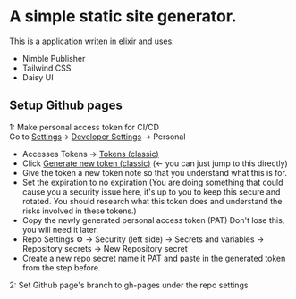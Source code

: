 # A simple static site generator.
This is a application writen in elixir and uses:

* Nimble Publisher
* Tailwind CSS
* Daisy UI

## Setup Github pages

1: Make personal access token for CI/CD  
  Go to [Settings](https://github.com/settings/profile)-> [Developer Settings](https://github.com/settings/apps) -> Personal  
  * Accesses Tokens -> [Tokens (classic)](https://github.com/settings/tokens)
  * Click [Generate new token (classic)](https://github.com/settings/tokens/new) (<- you can just jump to this directly)
  * Give the token a new token note so that you understand what this is for.
  * Set the expiration to no expiration (You are doing something that could cause you a security issue here, it's up to you to keep this secure and rotated. You should research what this token does and understand the risks involved in these tokens.)
  * Copy the newly generated personal access token (PAT) Don't lose this, you will need it later.
  * Repo Settings ⚙ -> Security (left side) -> Secrets and variables -> Repository secrets -> New Repository secret
  * Create a new repo secret name it PAT and paste in the generated token from the step before. 

2: Set Github page's branch to gh-pages under the repo settings

